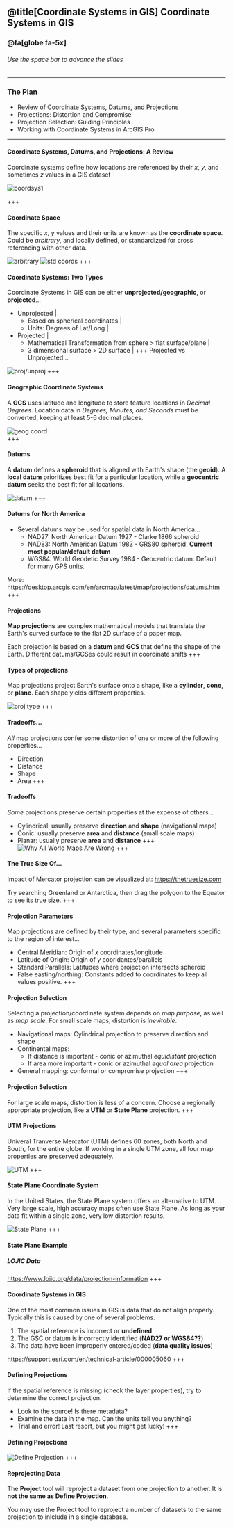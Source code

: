 @title[Coordinate Systems in GIS]
Coordinate Systems in GIS
-------------------------------
### @fa[globe fa-5x]

###### Use the space bar to advance the slides
---
### The Plan

- Review of Coordinate Systems, Datums, and Projections
- Projections: Distortion and Compromise
- Projection Selection: Guiding Principles
- Working with Coordinate Systems in ArcGIS Pro
---
#### Coordinate Systems, Datums, and Projections: A Review
Coordinate systems define how locations are referenced by their *x*, *y*, and sometimes *z* values in a GIS dataset

![coordsys1](images/coordsys1.jpg)

+++
#### Coordinate Space

The specific *x*, *y* values and their units are known as the **coordinate space**. Could be *arbitrary*, and locally defined, or standardized for cross referencing with other data. 

![arbitrary](images/coordspace.jpg)
![std coords](images/std_coords.jpg)
+++
#### Coordinate Systems: Two Types

Coordinate Systems in GIS can be either **unprojected/geographic**, or **projected**...

- Unprojected |
    - Based on spherical coordinates |
	- Units: Degrees of Lat/Long |
- Projected |
    - Mathematical Transformation from sphere > flat surface/plane |
	- 3 dimensional surface > 2D surface |
+++
Projected vs Unprojected...

![proj/unproj](images/proj_unproj.jpg)
+++
#### Geographic Coordinate Systems
A **GCS** uses latitude and longitude to store feature locations in *Decimal Degrees*. Location data in *Degrees, Minutes, and Seconds* must be converted, keeping	 at least 5-6 decimal places. 
	
![geog coord](images/geog_coord.jpg)	
+++
#### Datums

A **datum** defines a **spheroid** that is aligned with Earth's shape (the **geoid**). A **local datum** prioritizes best fit for a particular location, while a **geocentric datum** seeks the best fit for all locations. 

![datum](images/datum.jpg)
+++
#### Datums for North America
- Several datums may be used for spatial data in North America...
    - NAD27: North American Datum 1927 - Clarke 1866 spheroid
    - NAD83: North American Datum 1983 - GRS80 spheroid. **Current most popular/default datum**
    - WGS84: World Geodetic Survey 1984 - Geocentric datum. Default for many GPS units.

More: https://desktop.arcgis.com/en/arcmap/latest/map/projections/datums.htm
+++
#### Projections
**Map projections** are complex mathematical models that translate the Earth's curved surface to the flat 2D surface of a paper map. 

Each projection is based on a **datum** and **GCS** that define the shape of the Earth. Different datums/GCSes could result in coordinate shifts
+++
#### Types of projections
Map projections project Earth's surface onto a shape, like a **cylinder**, **cone**, or **plane**. Each shape yields different properties. 

![proj type](images/proj_types.jpg)
+++
#### Tradeoffs...
*All* map projections confer some distortion of one or more of the following properties...

- Direction
- Distance
- Shape
- Area
+++
#### Tradeoffs
*Some* projections preserve certain properties at the expense of others...

- Cylindrical: usually preserve **direction** and **shape** (navigational maps)
- Conic: usually preserve **area** and **distance** (small scale maps)
- Planar: usually preserve **area** and **distance**
+++
![Why All World Maps Are Wrong](https://www.youtube.com/embed/kIID5FDi2JQ)
+++
#### The True Size Of...

Impact of Mercator projection can be visualized at: https://thetruesize.com 

Try searching Greenland or Antarctica, then drag the polygon to the Equator to see its true size. 
+++
#### Projection Parameters
Map projections are defined by their type, and several parameters specific to the region of interest...

- Central Meridian: Origin of *x* coordinates/longitude
- Latitude of Origin: Origin of *y* cooridantes/parallels
- Standard Parallels: Latitudes where projection intersects spheroid
- False easting/northing: Constants added to coordinates to keep all values positive. 
+++
#### Projection Selection
Selecting a projection/coordinate system depends on *map purpose*, as well as *map scale*. For small scale maps, distortion is *inevitable*. 

- Navigational maps: Cylindrical projection to preserve direction and shape
- Continental maps: 
    - If distance is important - conic or azimuthal *equidistant* projection
    - If area more important - conic or azimuthal *equal area* projection
- General mapping: conformal or compromise projection
+++
#### Projection Selection

For large scale maps, distortion is less of a concern. Choose a regionally appropriate projection, like a **UTM** or **State Plane** projection. 
+++
#### UTM Projections
Univeral Tranverse Mercator (UTM) defines 60 zones, both North and South, for the entire globe. If working in a single UTM zone, all four map properties are preserved adequately. 

![UTM](images/utm.jpg)
+++
#### State Plane Coordinate System
In the United States, the State Plane system offers an alternative to UTM. Very large scale, high accuracy maps often use State Plane. As long as your data fit within a single zone, very low distortion results. 

![State Plane](images/stateplane.jpg)
+++
#### State Plane Example
##### LOJIC Data
https://www.lojic.org/data/projection-information
+++
#### Coordinate Systems in GIS
One of the most common issues in GIS is data that do not align properly. Typically this is caused by one of several problems. 

1. The spatial reference is incorrect or **undefined** 
2. The GSC or datum is incorrectly identified (**NAD27 or WGS84??**)
3. The data have been improperly entered/coded (**data quality issues**)

https://support.esri.com/en/technical-article/000005060 
+++
#### Defining Projections
If the spatial reference is missing (check the layer properties), try to determine the correct projection.
- Look to the source! Is there metadata?
- Examine the data in the map. Can the units tell you anything? 
- Trial and error! Last resort, but you might get lucky!
+++
#### Defining Projections

![Define Projection](images/define_proj.jpg)
+++
#### Reprojecting Data
The **Project** tool will reproject a dataset from one projection to another. It is **not the same as Define Projection**. 

You may use the Project tool to reproject a number of datasets to the same projection to inlclude in a single database. 






